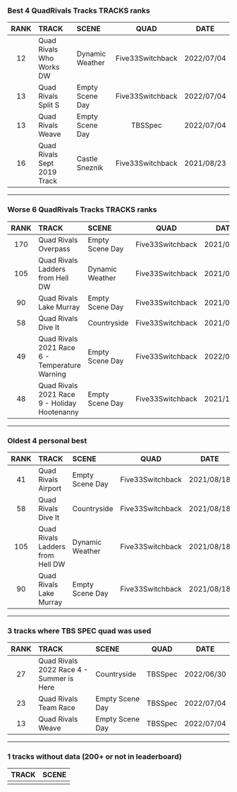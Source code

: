 ### Best 4 QuadRivals Tracks TRACKS ranks
|RANK|TRACK|SCENE|QUAD|DATE|
|:---:|:---|:---|:---:|:---:|
|12|Quad Rivals Who Works DW|Dynamic Weather|Five33Switchback|2022/07/04|
|13|Quad Rivals Split S|Empty Scene Day|Five33Switchback|2022/07/04|
|13|Quad Rivals Weave|Empty Scene Day|TBSSpec|2022/07/04|
|16|Quad Rivals Sept 2019 Track|Castle Sneznik|Five33Switchback|2021/08/23|
---
### Worse 6 QuadRivals Tracks TRACKS ranks
|RANK|TRACK|SCENE|QUAD|DATE|
|:---:|:---|:---|:---:|:---:|
|170|Quad Rivals Overpass|Empty Scene Day|Five33Switchback|2021/08/18|
|105|Quad Rivals Ladders from Hell DW|Dynamic Weather|Five33Switchback|2021/08/18|
|90|Quad Rivals Lake Murray|Empty Scene Day|Five33Switchback|2021/08/18|
|58|Quad Rivals Dive It|Countryside|Five33Switchback|2021/08/18|
|49|Quad Rivals 2021 Race 6 - Temperature Warning|Empty Scene Day|Five33Switchback|2022/04/04|
|48|Quad Rivals 2021 Race 9 - Holiday Hootenanny|Empty Scene Day|Five33Switchback|2021/12/26|
---
### Oldest 4 personal best
|RANK|TRACK|SCENE|QUAD|DATE|
|:---:|:---|:---|:---:|:---:|
|41|Quad Rivals Airport|Empty Scene Day|Five33Switchback|2021/08/18|
|58|Quad Rivals Dive It|Countryside|Five33Switchback|2021/08/18|
|105|Quad Rivals Ladders from Hell DW|Dynamic Weather|Five33Switchback|2021/08/18|
|90|Quad Rivals Lake Murray|Empty Scene Day|Five33Switchback|2021/08/18|
---
### 3 tracks where TBS SPEC quad was used
|RANK|TRACK|SCENE|QUAD|DATE|
|:---:|:---|:---|:---:|:---:|
|27|Quad Rivals 2022 Race 4 - Summer is Here|Countryside|TBSSpec|2022/06/30|
|23|Quad Rivals Team Race|Empty Scene Day|TBSSpec|2022/07/04|
|13|Quad Rivals Weave|Empty Scene Day|TBSSpec|2022/07/04|
---
### 1 tracks without data (200+ or not in leaderboard)
|TRACK|SCENE|
|:---|:---|
|||
